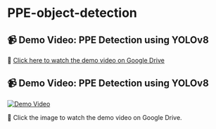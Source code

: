 # PPE-object-detection




## 📹 Demo Video: PPE Detection using YOLOv8

🔗 [Click here to watch the demo video on Google Drive](https://drive.google.com/file/d/1WnXq6hLJsZRgXp5vaAmQTfqdBwoDvkHR/view?usp=sharing)
## 📹 Demo Video: PPE Detection using YOLOv8

[![Demo Video](https://i.imgur.com/3ZQ3ZYY.png)](https://drive.google.com/file/d/1WnXq6hLJsZRgXp5vaAmQTfqdBwoDvkHR/view?usp=sharing)

🔗 Click the image to watch the demo video on Google Drive.

